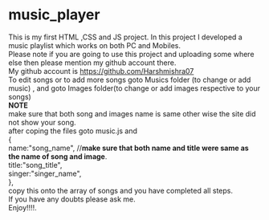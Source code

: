# music_player
This is my first HTML ,CSS and JS project. In this project I developed a music playlist which works on both PC and Mobiles.  
Please note if you are going to use this project and uploading some where else then please mention my github account there.  
My github account is https://github.com/Harshmishra07  
To edit songs or to add more songs goto Musics folder (to change or add music) , and goto Images folder(to change or add images respective to your songs)  
**NOTE**  
make sure that both song and images name is same other wise the site did not show your song.  
after coping the files goto music.js and  
{  
    name:"song_name", //**make sure that both name and title were same as the name of song and image**.  
    title:"song_title",  
    singer:"singer_name",     
},  
copy this onto the array of songs and you have completed all steps.  
If you have any doubts please ask me.  
Enjoy!!!!.

